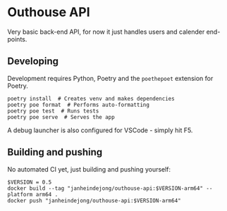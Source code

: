 # Outhouse API

Very basic back-end API, for now it just handles users and calender end-points. 

## Developing 

Development requires Python, Poetry and the `poethepoet` extension for Poetry. 

```
poetry install  # Creates venv and makes dependencies
poetry poe format  # Performs auto-formatting 
poetry poe test  # Runs tests 
poetry poe serve  # Serves the app
```

A debug launcher is also configured for VSCode - simply hit F5. 

## Building and pushing 

No automated CI yet, just building and pushing yourself: 

``` 
$VERSION = 0.5
docker build --tag "janheindejong/outhouse-api:$VERSION-arm64" --platform arm64 .
docker push "janheindejong/outhouse-api:$VERSION-arm64"
```
